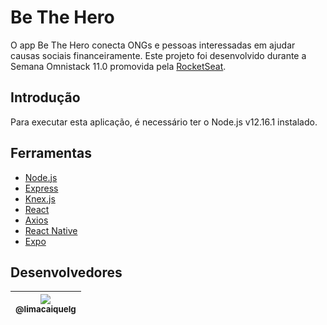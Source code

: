 # Be The Hero

O app Be The Hero conecta ONGs e pessoas interessadas em ajudar causas sociais financeiramente. Este projeto foi desenvolvido 
durante a Semana Omnistack 11.0 promovida pela [RocketSeat](https://rocketseat.com.br/).

## Introdução

Para executar esta aplicação, é necessário ter o Node.js v12.16.1 instalado.

## Ferramentas

* [Node.js](https://nodejs.org/)
* [Express](https://expressjs.com/)
* [Knex.js](http://knexjs.org/)
* [React](https://reactjs.org/)
* [Axios](https://github.com/axios/axios)
* [React Native](https://reactnative.dev/)
* [Expo](https://expo.io/)

## Desenvolvedores

| [<img src="https://avatars2.githubusercontent.com/u/17394016?v=3&s=115"><br><sub>@limacaiquelg</sub>](https://github.com/limacaiquelg) |
| :---: |
